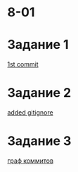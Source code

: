 # 8-01

# Задание 1
[1st commit](https://github.com/hokum83/8-01/commit/6d6a8fe2610a696774222a0089b2d04228f5aa3f)

# Задание 2

[added gitignore](https://github.com/hokum83/8-01/commit/ffd8f5d4fefecbffb37627eac80bd375f1b38e46)

# Задание 3
[граф коммитов](https://github.com/hokum83/8-01/network)